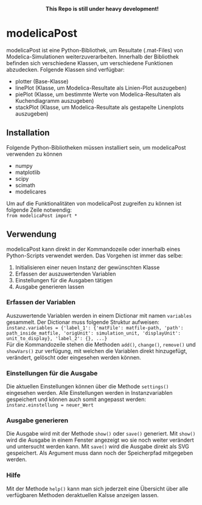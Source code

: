 <p align="center"><b>This Repo is still under heavy development!</b></p>      
      
# modelicaPost
modelicaPost ist eine Python-Bibliothek, um Resultate (.mat-Files) von Modelica-Simulationen weiterzuverarbeiten.
Innerhalb der Bibliothek befinden sich verschiedene Klassen, um verschiedene Funktionen abzudecken.
Folgende Klassen sind verfügbar:

- plotter     (Base-Klasse)
- linePlot  	(Klasse, um Modelica-Resultate als Linien-Plot auszugeben)
- piePlot		  (Klasse, um bestimmte Werte von Modelica-Resultaten als Kuchendiagramm auszugeben)
- stackPlot 	(Klasse, um Modelica-Resultate als gestapelte Linenplots auszugeben)

## Installation
Folgende Python-Bibliotheken müssen installiert sein, um modelicaPost verwenden zu können   
- numpy
- matplotlib
- scipy
- scimath
- modelicares
   
Um auf die Funktionalitäten von modelicaPost zugreifen zu können ist folgende Zeile notwendig:  
`from modelicaPost import *`   
   
## Verwendung
modelicaPost kann direkt in der Kommandozeile oder innerhalb eines Python-Scripts verwendet werden. Das Vorgehen ist immer das selbe:
1. Initialisieren einer neuen Instanz der gewünschten Klasse
2. Erfassen der auszuwertenden Variablen
3. Einstellungen für die Ausgaben tätigen
4. Ausgabe generieren lassen

### Erfassen der Variablen
Auszuwertende Variablen werden in einem Dictionar mit namen `variables` gesammelt. Der Dictionar muss folgende Struktur aufweisen:  
`instanz.variables = {'label_1': {'matFile': matfile-path, 'path': path_inside_matfile, 'origUnit': simulation_unit, 'displayUnit': unit_to_display}, 'label_2': {}, ...}`    
Für die Kommandozeile stehen die Methoden `add()`, `change()`, `remove()` und `showVars()` zur verfügung, mit welchen die Variablen direkt hinzugefügt, verändert, gelöscht oder eingesehen werden können.

### Einstellungen für die Ausgabe
Die aktuellen Einstellungen können über die Methode `settings()` eingesehen werden. Alle Einstellungen werden in Instanzvariablen gespeichert und können auch somit angepasst werden:
`instanz.einstellung = neuer_Wert`

### Ausgabe generieren
Die Ausgabe wird mit der Methode `show()` oder `save()` generiert. Mit `show()` wird die Ausgabe in einem Fenster angezeigt wo sie noch weiter verändert und untersucht werden kann. Mit `save()` wird die Ausgabe direkt als SVG gespeichert. Als Argument muss dann noch der Speicherpfad mitgegeben werden.

### Hilfe
Mit der Methode `help()` kann man sich jederzeit eine Übersicht über alle verfügbaren Methoden deraktuellen Kalsse anzeigen lassen.
